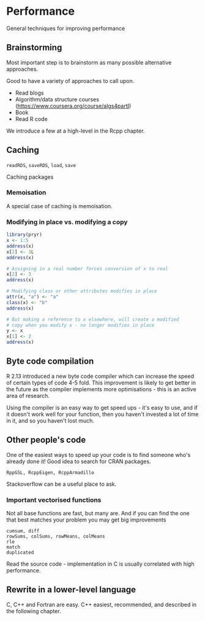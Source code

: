 # Performance

General techniques for improving performance

## Brainstorming

Most important step is to brainstorm as many possible alternative approaches.

Good to have a variety of approaches to call upon.  

* Read blogs
* Algorithm/data structure courses (https://www.coursera.org/course/algs4partI)
* Book
* Read R code

We introduce a few at a high-level in the Rcpp chapter.

## Caching

`readRDS`, `saveRDS`, `load`, `save`

Caching packages

### Memoisation

A special case of caching is memoisation.

### Modifying in place vs. modifying a copy

```R
library(pryr)
x <- 1:5
address(x)
x[2] <- 3L
address(x)

# Assigning in a real number forces conversion of x to real
x[2] <- 3
address(x)

# Modifying class or other attributes modifies in place
attr(x, "a") <- "a"
class(x) <- "b"
address(x)

# But making a reference to x elsewhere, will create a modified
# copy when you modify x - no longer modifies in place
y <- x
x[1] <- 2
address(x)
```


## Byte code compilation

R 2.13 introduced a new byte code compiler which can increase the speed of certain types of code 4-5 fold. This improvement is likely to get better in the future as the compiler implements more optimisations - this is an active area of research.

Using the compiler is an easy way to get speed ups - it's easy to use, and if it doesn't work well for your function, then you haven't invested a lot of time in it, and so you haven't lost much.

## Other people's code

One of the easiest ways to speed up your code is to find someone who's already done it! Good idea to search for CRAN packages.

    RppGSL, RcppEigen, RcppArmadillo

Stackoverflow can be a useful place to ask.

### Important vectorised functions

Not all base functions are fast, but many are. And if you can find the one that best matches your problem you may get big improvements

    cumsum, diff
    rowSums, colSums, rowMeans, colMeans
    rle
    match
    duplicated

Read the source code - implementation in C is usually correlated with high performance.

## Rewrite in a lower-level language

C, C++ and Fortran are easy. C++ easiest, recommended, and described in the following chapter.
